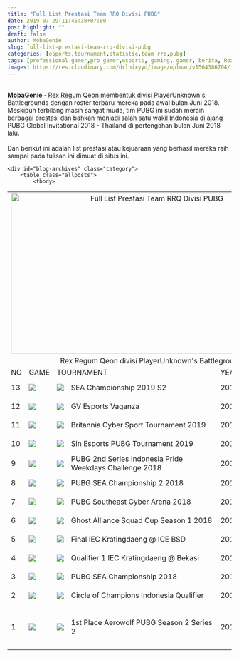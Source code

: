 ```yaml
---
title: "Full List Prestasi Team RRQ Divisi PUBG"
date: 2019-07-29T11:45:38+07:00
post_highlight: ""
draft: false
author: MobaGenie
slug: full-list-prestasi-team-rrq-divisi-pubg
categories: [esports,tournament,statistic,team rrq,pubg]
tags: [professional gamer,pro gamer,esports, gaming, gamer, berita, Rex Regum Qeon,RRQ,Team RRQ]
images: https://res.cloudinary.com/drlhixyyd/image/upload/v1564386704/img/mobagenie/Untitled-5.jpg
---
```


<b><br /></b>
<b>MobaGenie - </b>Rex Regum Qeon membentuk divisi PlayerUnknown's Battlegrounds dengan roster terbaru mereka pada awal bulan Juni 2018. Meskipun terbilang masih sangat muda, tim PUBG ini sudah meraih berbagai prestasi dan bahkan menjadi salah satu wakil Indonesia di ajang PUBG Global Invitational 2018 - Thailand di pertengahan bulan Juni 2018 lalu.<br />
<br />
Dan berikut ini adalah list prestasi atau kejuaraan yang berhasil mereka raih sampai pada tulisan ini dimuat di situs ini.

<table>

<link rel="stylesheet" href="/css/archive.css" />



	<div id="blog-archives" class="category">
		<table class="allposts">		
			<tbody>

<tr><td  colspan="6" style="text-align: center;">
<img alt="Full List Prestasi Team RRQ Divisi PUBG"    height="360" src="https://res.cloudinary.com/drlhixyyd/image/upload/v1564386704/img/mobagenie/Untitled-5.jpg" title="Full List Prestasi Team RRQ Divisi PUBG" width="640" />
</td>
</tr>

<tr><td  colspan="6" class="tr-caption" style="text-align: center;">Rex Regum Qeon divisi PlayerUnknown's Battlegrounds</td></tr>


<tr>

 <tr>
<td>NO</td>
<td>GAME</td>
    <td colspan="2">TOURNAMENT</td>
	<td>YEAR</td> 
	<td>POSITION</td> 
 </tr>


</tr>

<!-- <td>TOURNAMENT</td><td>POSITION</td></tr> -->
		
<tr><td>13</td><td><img src="https://res.cloudinary.com/drlhixyyd/image/upload/v1564374812/img/mobagenie/division_images5c2c592ea189e_logo_pubg.png" /></td>

<td><img src="https://res.cloudinary.com/drlhixyyd/image/upload/v1564374812/img/mobagenie/achievement_images5d19a94e1694a_SEA_C_-_PUBG_PC.png" /><td>SEA Championship 2019 S2</td><td>2019</td>

<td><img src="https://res.cloudinary.com/drlhixyyd/image/upload/v1564374812/img/mobagenie/trophy-1.png" /> <br/>1st Place</td>

<tr><td>12</td><td><img src="https://res.cloudinary.com/drlhixyyd/image/upload/v1564374812/img/mobagenie/division_images5c2c592ea189e_logo_pubg.png" /></td>

<td><img src="https://res.cloudinary.com/drlhixyyd/image/upload/v1564374812/img/mobagenie/achievement_images5ceb8e4ca88fa_GV_web.png" /><td>GV Esports Vaganza</td><td>2019</td>

<td><img src="https://res.cloudinary.com/drlhixyyd/image/upload/v1564374812/img/mobagenie/trophy-1.png" /> <br/>1st Place</td> 

<tr><td>11</td><td><img src="https://res.cloudinary.com/drlhixyyd/image/upload/v1564374812/img/mobagenie/division_images5c2c592ea189e_logo_pubg.png" /></td>

<td><img src="https://res.cloudinary.com/drlhixyyd/image/upload/v1564374812/img/mobagenie/achievement_images5cd7fa80c5654_BCS-2.png" /><td>Britannia Cyber Sport Tournament 2019</td><td>2019</td>

<td><img src="https://res.cloudinary.com/drlhixyyd/image/upload/v1564374812/img/mobagenie/trophy-1.png" /> <br/>1st Place</td> 

<tr><td>10</td><td><img src="https://res.cloudinary.com/drlhixyyd/image/upload/v1564374812/img/mobagenie/division_images5c2c592ea189e_logo_pubg.png" /></td>

<td><img src="https://res.cloudinary.com/drlhixyyd/image/upload/v1564374812/img/mobagenie/achievement_images5ccfa3e00954f_SIN.png" /><td>Sin Esports PUBG Tournament 2019</td><td>2019</td>

<td><img src="https://res.cloudinary.com/drlhixyyd/image/upload/v1564374812/img/mobagenie/trophy-1.png" /> <br/>1st Place</td> 

<tr><td>9</td><td><img src="https://res.cloudinary.com/drlhixyyd/image/upload/v1564374812/img/mobagenie/division_images5c2c592ea189e_logo_pubg.png" /></td>

<td><img src="https://res.cloudinary.com/drlhixyyd/image/upload/v1564374812/img/mobagenie/achievement_images5bf534789b391_IPWC.png" /><td>PUBG 2nd Series Indonesia Pride Weekdays Challenge 2018</td><td>2018</td>

<td><img src="https://res.cloudinary.com/drlhixyyd/image/upload/v1564374812/img/mobagenie/trophy-3.png" /> <br/>3rd Place</td>

<tr><td>8</td><td><img src="https://res.cloudinary.com/drlhixyyd/image/upload/v1564374812/img/mobagenie/division_images5c2c592ea189e_logo_pubg.png" /></td>

<td><img src="https://res.cloudinary.com/drlhixyyd/image/upload/v1564374812/img/mobagenie/achievement_images5bd68a4677af4_PUBG_SEA_CHAMPIONSHIP.png" /><td>PUBG SEA Championship 2 2018</td><td>2018</td>

<td><img src="https://res.cloudinary.com/drlhixyyd/image/upload/v1564374812/img/mobagenie/trophy-4.png" /> <br/>Participant</td></tr> 

<tr><td>7</td><td><img src="https://res.cloudinary.com/drlhixyyd/image/upload/v1564374812/img/mobagenie/division_images5c2c592ea189e_logo_pubg.png" /></td>

<td><img src="https://res.cloudinary.com/drlhixyyd/image/upload/v1564374812/img/mobagenie/achievement_images5bd6882e936b6_seaca_2018.png" /><td>PUBG Southeast Cyber Arena 2018</td><td>2018</td>

<td><img src="https://res.cloudinary.com/drlhixyyd/image/upload/v1564374812/img/mobagenie/trophy-3.png" /> <br/>3rd Place</td>

<tr><td>6</td><td><img src="https://res.cloudinary.com/drlhixyyd/image/upload/v1564374812/img/mobagenie/division_images5c2c592ea189e_logo_pubg.png" /></td>

<td><img src="https://res.cloudinary.com/drlhixyyd/image/upload/v1564374812/img/mobagenie/achievement_images5bd68abc7326b_Ghost_Alliance.png" /><td>Ghost Alliance Squad Cup Season 1 2018</td><td>2018</td>

<td><img src="https://res.cloudinary.com/drlhixyyd/image/upload/v1564374812/img/mobagenie/trophy-1.png" /> <br/>1st Place</td> 

<tr><td>5</td><td><img src="https://res.cloudinary.com/drlhixyyd/image/upload/v1564374812/img/mobagenie/division_images5c2c592ea189e_logo_pubg.png" /></td>

<td><img src="https://res.cloudinary.com/drlhixyyd/image/upload/v1564374812/img/mobagenie/achievement_images5ba3589803929_kratingdaeng.png" /><td>Final IEC Kratingdaeng @ ICE BSD</td><td>2018</td>

<td><img src="https://res.cloudinary.com/drlhixyyd/image/upload/v1564374812/img/mobagenie/trophy-2.png" />  <br/>2nd Place</td> 

<tr><td>4</td><td><img src="https://res.cloudinary.com/drlhixyyd/image/upload/v1564374812/img/mobagenie/division_images5c2c592ea189e_logo_pubg.png" /></td>

<td><img src="https://res.cloudinary.com/drlhixyyd/image/upload/v1564374812/img/mobagenie/achievement_images5ba3587e8a957_kratingdaeng.png" /><td>Qualifier 1 IEC Kratingdaeng @ Bekasi</td><td>2018</td>

<td><img src="https://res.cloudinary.com/drlhixyyd/image/upload/v1564374812/img/mobagenie/trophy-3.png" /> <br/>3rd Place</td>

<tr><td>3</td><td><img src="https://res.cloudinary.com/drlhixyyd/image/upload/v1564374812/img/mobagenie/division_images5c2c592ea189e_logo_pubg.png" /></td>

<td><img src="https://res.cloudinary.com/drlhixyyd/image/upload/v1564374812/img/mobagenie/achievement_images5ba34ee44a421_PUBG_SEA_Championship_2018.png" /><td>PUBG SEA Championship 2018</td><td>2018</td>

<td><img src="https://res.cloudinary.com/drlhixyyd/image/upload/v1564374812/img/mobagenie/trophy-4.png" /> <br/>Participant</td></tr> 

<tr><td>2</td><td><img src="https://res.cloudinary.com/drlhixyyd/image/upload/v1564374812/img/mobagenie/division_images5c2c592ea189e_logo_pubg.png" /></td>

<td><img src="https://res.cloudinary.com/drlhixyyd/image/upload/v1564374812/img/mobagenie/achievement_images5ba34f1e30a11_circle.png" /><td>Circle of Champions Indonesia Qualifier</td><td>2018</td>

<td><img src="https://res.cloudinary.com/drlhixyyd/image/upload/v1564374812/img/mobagenie/trophy-4.png" /> <br/>Participant</td></tr> 

<tr><td>1</td><td><img src="https://res.cloudinary.com/drlhixyyd/image/upload/v1564374812/img/mobagenie/division_images5c2c592ea189e_logo_pubg.png" /></td>

<td><img src="https://res.cloudinary.com/drlhixyyd/image/upload/v1564374812/img/mobagenie/achievement_images5a69a41a06ecf_AEROWOLFPUBG.png" /><td>1st Place Aerowolf PUBG Season 2 Series 2</td> <td>2017</td> 

<td><img src="https://res.cloudinary.com/drlhixyyd/image/upload/v1564374812/img/mobagenie/trophy-1.png" /> <br/>1st Place

			</tbody>

</table>
</table>	